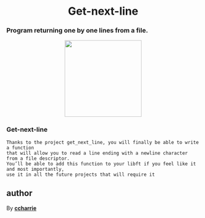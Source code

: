 <h1 align=center>Get-next-line</h1>
<h3>Program returning one by one lines from a file.</h3>

<p align=center float="left">
    <a href="http://www.42.fr/"><img src="https://www.usine-digitale.fr//mediatheque/4/6/0/000643064/42.png" height="200" width="auto"></a>
 </p>

### Get-next-line
```
Thanks to the project get_next_line, you will finally be able to write a function
that will allow you to read a line ending with a newline character from a file descriptor.
You’ll be able to add this function to your libft if you feel like it and most importantly,
use it in all the future projects that will require it
```
## author

By [**ccharrie**](https://profile.intra.42.fr/users/ccharrie)
